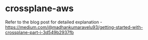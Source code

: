 # crossplane-aws

Refer to the blog post for detailed explanation - https://medium.com/@madhankumaravelu93/getting-started-with-crossplane-part-i-3d549b2937fb
